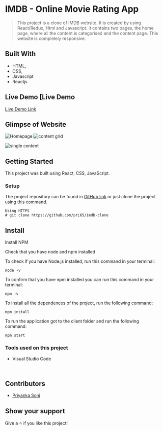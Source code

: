 # IMDB - Online Movie Rating App
> This project is a clone of IMDB website. It is created by using React/Redux, Html and Javascript. It contains two pages, the home page, where all the content is categorised and the content page. This website is completely responsive.

## Built With

- HTML,
- CSS,
- Javascript
- Reactjs

## Live Demo [Live Demo

[Live Demo Link](https://verdant-naiad-5ac918.netlify.app/)

## Glimpse of Website
 
   ![Homepage](https://user-images.githubusercontent.com/101036458/192760012-8dc2b803-d72c-432b-b183-5ffd30a4a6ae.png)
![content grid](https://user-images.githubusercontent.com/101036458/192759763-f5e2f468-30b2-44ee-8d92-2633af84a227.png)

![single content](https://user-images.githubusercontent.com/101036458/192759775-130585e3-7216-4b37-8ef4-af7132b2fad8.png)

## Getting Started

This project was built using React, CSS, JavaScript.

### Setup


The project repository can be found in [GitHub link](https://github.com/pri65/imdb-clone) or just clone the project using this command. 


```
Using HTTPS
# git clone https://github.com/pri65/imdb-clone
```

## Install

Install NPM

Check that you have node and npm installed

To check if you have Node.js installed, run this command in your terminal:


```
node -v
```

To confirm that you have npm installed you can run this command in your terminal:


```
npm -v
```


To install all the dependences of the project, run the following command:


```
npm install
```


To run the application got to the client folder and run the following command:

```
npm start
```


### Tools used on this project

- Visual Studio Code
<br/>

## Contributors

- [Priyanka Soni](https://github.com/pri65)



## Show your support

Give a ⭐ if you like this project!

